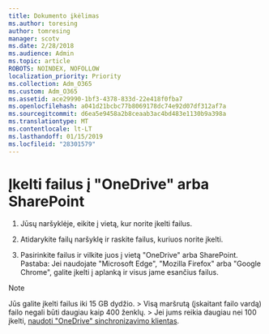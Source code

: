 ```yaml
---
title: Dokumento įkėlimas
ms.author: toresing
author: tomresing
manager: scotv
ms.date: 2/28/2018
ms.audience: Admin
ms.topic: article
ROBOTS: NOINDEX, NOFOLLOW
localization_priority: Priority
ms.collection: Adm_O365
ms.custom: Adm_O365
ms.assetid: ace29990-1bf3-4378-833d-22e418f0fba7
ms.openlocfilehash: a041d21bcbc77b8069178dc74e92d07df312af7a
ms.sourcegitcommit: d6ea5e9458a2b8ceaab3ac4bd483e1130b9a398a
ms.translationtype: MT
ms.contentlocale: lt-LT
ms.lasthandoff: 01/15/2019
ms.locfileid: "28301579"
---
```

# <a name="upload-files-to-onedrive-or-sharepoint"></a>Įkelti failus į "OneDrive" arba SharePoint

1. Jūsų naršyklėje, eikite į vietą, kur norite įkelti failus.
    
2. Atidarykite failų naršyklę ir raskite failus, kuriuos norite įkelti.
    
3. Pasirinkite failus ir vilkite juos į vietą "OneDrive" arba SharePoint. Pastaba: Jei naudojate "Microsoft Edge", "Mozilla Firefox" arba "Google Chrome", galite įkelti į aplanką ir visus jame esančius failus.
    
> [!NOTE]
>  Jūs galite įkelti failus iki 15 GB dydžio. > Visą maršrutą (įskaitant failo vardą) failo negali būti daugiau kaip 400 ženklų. > Jei jums reikia daugiau nei 100 įkelti, [naudoti "OneDrive" sinchronizavimo klientas](https://go.microsoft.com/fwlink/?linkid=866427). 
  

